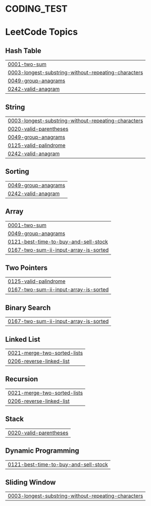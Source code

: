 # CODING_TEST


<!---LeetCode Topics Start-->
# LeetCode Topics
## Hash Table
|  |
| ------- |
| [0001-two-sum](https://github.com/Jieun1ee/CODING_TEST/tree/master/0001-two-sum) |
| [0003-longest-substring-without-repeating-characters](https://github.com/Jieun1ee/CODING_TEST/tree/master/0003-longest-substring-without-repeating-characters) |
| [0049-group-anagrams](https://github.com/Jieun1ee/CODING_TEST/tree/master/0049-group-anagrams) |
| [0242-valid-anagram](https://github.com/Jieun1ee/CODING_TEST/tree/master/0242-valid-anagram) |
## String
|  |
| ------- |
| [0003-longest-substring-without-repeating-characters](https://github.com/Jieun1ee/CODING_TEST/tree/master/0003-longest-substring-without-repeating-characters) |
| [0020-valid-parentheses](https://github.com/Jieun1ee/CODING_TEST/tree/master/0020-valid-parentheses) |
| [0049-group-anagrams](https://github.com/Jieun1ee/CODING_TEST/tree/master/0049-group-anagrams) |
| [0125-valid-palindrome](https://github.com/Jieun1ee/CODING_TEST/tree/master/0125-valid-palindrome) |
| [0242-valid-anagram](https://github.com/Jieun1ee/CODING_TEST/tree/master/0242-valid-anagram) |
## Sorting
|  |
| ------- |
| [0049-group-anagrams](https://github.com/Jieun1ee/CODING_TEST/tree/master/0049-group-anagrams) |
| [0242-valid-anagram](https://github.com/Jieun1ee/CODING_TEST/tree/master/0242-valid-anagram) |
## Array
|  |
| ------- |
| [0001-two-sum](https://github.com/Jieun1ee/CODING_TEST/tree/master/0001-two-sum) |
| [0049-group-anagrams](https://github.com/Jieun1ee/CODING_TEST/tree/master/0049-group-anagrams) |
| [0121-best-time-to-buy-and-sell-stock](https://github.com/Jieun1ee/CODING_TEST/tree/master/0121-best-time-to-buy-and-sell-stock) |
| [0167-two-sum-ii-input-array-is-sorted](https://github.com/Jieun1ee/CODING_TEST/tree/master/0167-two-sum-ii-input-array-is-sorted) |
## Two Pointers
|  |
| ------- |
| [0125-valid-palindrome](https://github.com/Jieun1ee/CODING_TEST/tree/master/0125-valid-palindrome) |
| [0167-two-sum-ii-input-array-is-sorted](https://github.com/Jieun1ee/CODING_TEST/tree/master/0167-two-sum-ii-input-array-is-sorted) |
## Binary Search
|  |
| ------- |
| [0167-two-sum-ii-input-array-is-sorted](https://github.com/Jieun1ee/CODING_TEST/tree/master/0167-two-sum-ii-input-array-is-sorted) |
## Linked List
|  |
| ------- |
| [0021-merge-two-sorted-lists](https://github.com/Jieun1ee/CODING_TEST/tree/master/0021-merge-two-sorted-lists) |
| [0206-reverse-linked-list](https://github.com/Jieun1ee/CODING_TEST/tree/master/0206-reverse-linked-list) |
## Recursion
|  |
| ------- |
| [0021-merge-two-sorted-lists](https://github.com/Jieun1ee/CODING_TEST/tree/master/0021-merge-two-sorted-lists) |
| [0206-reverse-linked-list](https://github.com/Jieun1ee/CODING_TEST/tree/master/0206-reverse-linked-list) |
## Stack
|  |
| ------- |
| [0020-valid-parentheses](https://github.com/Jieun1ee/CODING_TEST/tree/master/0020-valid-parentheses) |
## Dynamic Programming
|  |
| ------- |
| [0121-best-time-to-buy-and-sell-stock](https://github.com/Jieun1ee/CODING_TEST/tree/master/0121-best-time-to-buy-and-sell-stock) |
## Sliding Window
|  |
| ------- |
| [0003-longest-substring-without-repeating-characters](https://github.com/Jieun1ee/CODING_TEST/tree/master/0003-longest-substring-without-repeating-characters) |
<!---LeetCode Topics End-->